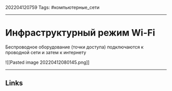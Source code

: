 202204120759
Tags: #компьютерные_сети

---

# Инфраструктурный режим Wi-Fi
Беспроводное оборудование (точки доступа) подключаются к проводной сети и затем к интернету

![[Pasted image 20220412080145.png]]

---
## Links